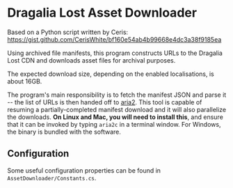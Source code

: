 ﻿# Dragalia Lost Asset Downloader

Based on a Python script written by Ceris: https://gist.github.com/CerisWhite/bf160e54ab4b99668e4dc3a38f9185ea

Using archived file manifests, this program constructs URLs to the Dragalia Lost CDN and downloads asset files for archival purposes.

The expected download size, depending on the enabled localisations, is about 16GB.

The program's main responsibility is to fetch the manifest JSON and parse it -- the list of URLs is then handed off to [aria2](https://aria2.github.io/manual/en/html/aria2c.html#description). This tool is capable of resuming a partially-completed manifest download and it will also parallelize the downloads. **On Linux and Mac, you will need to install this**, and ensure that it can be invoked by typing `aria2c` in a terminal window. For Windows, the binary is bundled with the software.

## Configuration

Some useful configuration properties can be found in `AssetDownloader/Constants.cs`.
